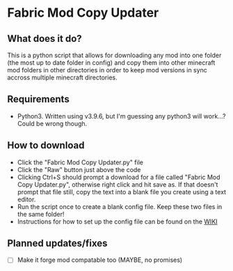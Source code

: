 # Fabric Mod Copy Updater

## What does it do?
This is a python script that allows for downloading any mod into one folder (the most up to date folder in config) and copy them into other minecraft mod folders in other directories in order to keep mod versions in sync accross multiple minecraft directories.

## Requirements
 - Python3. Written using v3.9.6, but I'm guessing any python3 will work...? Could be wrong though.

## How to download
- Click the "Fabric Mod Copy Updater.py" file
- Click the "Raw" button just above the code
- Clicking Ctrl+S should prompt a download for a file called "Fabric Mod Copy Updater.py", otherwise right click and hit save as. If that doesn't prompt that file still, copy the text into a blank file you create using a text editor.
- Run the script once to create a blank config file. Keep these two files in the same folder!
- Instructions for how to set up the config file can be found on the [WIKI](https://github.com/RandomGgames/Fabric-Mod-Copy-Updater/wiki#example-config)

## Planned updates/fixes
- [ ] Make it forge mod compatable too (MAYBE, no promises)
